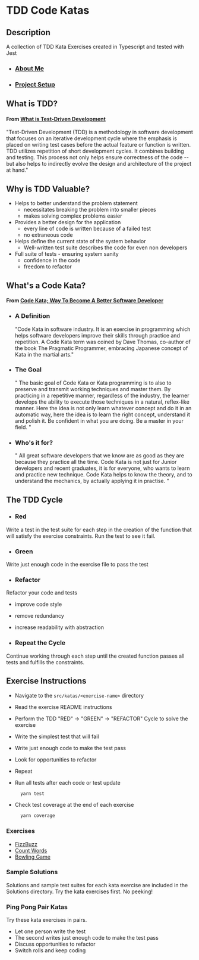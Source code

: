 # TDD Code Katas

## Description
A collection of TDD Kata Exercises created in Typescript and tested with Jest

- ### [About Me](ABOUTME.md)
- ### [Project Setup](SETUP.md)

## What is TDD?
#### From [What is Test-Driven Development](https://testdriven.io/test-driven-development/)

"Test-Driven Development (TDD) is a methodology in software development that focuses on an iterative development cycle where the emphasis is placed on writing test cases before the actual feature or function is written. TDD utilizes repetition of short development cycles. It combines building and testing. This process not only helps ensure correctness of the code -- but also helps to indirectly evolve the design and architecture of the project at hand."

## Why is TDD Valuable?
- Helps to better understand the problem statement
  - necessitates breaking the problem into smaller pieces
  - makes solving complex problems easier
- Provides a better design for the application
  - every line of code is written because of a failed test
  - no extraneous code
- Helps define the current state of the system behavior
  - Well-written test suite describes the code for even non developers
- Full suite of tests - ensuring system sanity
  - confidence in the code
  - freedom to refactor

## What's a Code Kata?

#### From [Code Kata; Way To Become A Better Software Developer](https://apiumhub.com/tech-blog-barcelona/code-kata/)

- ### A Definition

  "Code Kata in software industry. It is an exercise in programming which helps software developers improve their skills through practice and repetition. A Code Kata term was coined by Dave Thomas, co-author of the book The Pragmatic Programmer, embracing Japanese concept of Kata in the martial arts."

- ### The Goal
  "
  The basic goal of Code Kata or Kata programming is to also to preserve and transmit working techniques and master them. By practicing in a repetitive manner, regardless of the industry, the learner develops the ability to execute those techniques in a natural, reflex-like manner. Here the idea is not only learn whatever concept and do it in an automatic way, here the idea is to learn the right concept, understand it and polish it. Be confident in what you are doing. Be a master in your field.
  "

- ### Who's it for?
  "
  All great software developers that we know are as good as they are because they practice all the time. Code Kata is not just for Junior developers and recent graduates, it is for everyone, who wants to learn and practice new technique. Code Kata helps to know the theory, and to understand the mechanics, by actually applying it in practise.
  "

## The TDD Cycle

- ### Red
Write a test in the test suite for each step in the creation of the function that will satisfy the exercise constraints.
Run the test to see it fail.

- ### Green
Write just enough code in the exercise file to pass the test

- ### Refactor
Refactor your code and tests
- improve code style
- remove redundancy
- increase readability with abstraction

- ### Repeat the Cycle
Continue working through each step until the created function passes all tests and fulfills the constraints.

## Exercise Instructions
- Navigate to the `src/katas/<exercise-name>` directory
- Read the exercise README instructions
- Perform the TDD "RED" -> "GREEN" -> "REFACTOR" Cycle to solve the exercise
- Write the simplest test that will fail
- Write just enough code to make the test pass
- Look for opportunities to refactor
- Repeat

- Run all tests after each code or test update
  ```zsh 
    yarn test
  ``` 
- Check test coverage at the end of each exercise
  ```zsh 
    yarn coverage
  ``` 

### Exercises

- [FizzBuzz](src/katas/fizzbuzz/README.md)
- [Count Words](src/katas/countwords/README.md)
- [Bowling Game](src/katas/bowlinggame/README.md)

### Sample Solutions
Solutions and sample test suites for each kata exercise are included in the Solutions directory.
Try the kata exercises first. No peeking!

### Ping Pong Pair Katas
Try these kata exercises in pairs. 
- Let one person write the test
- The second writes just enough code to make the test pass
- Discuss opportunities to refactor
- Switch rolls and keep coding
